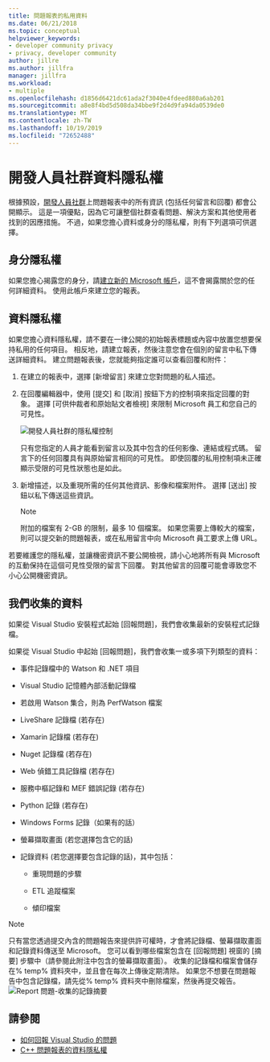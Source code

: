 ```yaml
---
title: 問題報表的私用資料
ms.date: 06/21/2018
ms.topic: conceptual
helpviewer_keywords:
- developer community privacy
- privacy, developer community
author: jillre
ms.author: jillfra
manager: jillfra
ms.workload:
- multiple
ms.openlocfilehash: d1856d6421dc61ada2f3040e4fdeed880a6ab201
ms.sourcegitcommit: a8e8f4bd5d508da34bbe9f2d4d9fa94da0539de0
ms.translationtype: MT
ms.contentlocale: zh-TW
ms.lasthandoff: 10/19/2019
ms.locfileid: "72652488"
---
```

# <a name="developer-community-data-privacy"></a>開發人員社群資料隱私權

根據預設，[開發人員社群](https://developercommunity.visualstudio.com/)上問題報表中的所有資訊 (包括任何留言和回覆) 都會公開顯示。 這是一項優點，因為它可讓整個社群查看問題、解決方案和其他使用者找到的因應措施。 不過，如果您擔心資料或身分的隱私權，則有下列選項可供選擇。

## <a name="identity-privacy"></a>身分隱私權

如果您擔心揭露您的身分，請[建立新的 Microsoft 帳戶](https://signup.live.com/)，這不會揭露關於您的任何詳細資料。 使用此帳戶來建立您的報表。

## <a name="data-privacy"></a>資料隱私權

如果您擔心資料隱私權，請不要在一律公開的初始報表標題或內容中放置您想要保持私用的任何項目。 相反地，請建立報表，然後注意您會在個別的留言中私下傳送詳細資料。 建立問題報表後，您就能夠指定誰可以查看回覆和附件：

1. 在建立的報表中，選擇 [新增留言] 來建立您對問題的私人描述。

2. 在回覆編輯器中，使用 [提交] 和 [取消] 按鈕下方的控制項來指定回覆的對象。 選擇 [可供仲裁者和原始貼文者檢視] 來限制 Microsoft 員工和您自己的可見性。

   ![開發人員社群的隱私權控制](media/developer-community-privacy-control.png)

   只有您指定的人員才能看到留言以及其中包含的任何影像、連結或程式碼。 留言下的任何回覆具有與原始留言相同的可見性。 即使回覆的私用控制項未正確顯示受限的可見性狀態也是如此。

3. 新增描述，以及重現所需的任何其他資訊、影像和檔案附件。 選擇 [送出] 按鈕以私下傳送這些資訊。

   > [!NOTE]
   > 附加的檔案有 2-GB 的限制，最多 10 個檔案。 如果您需要上傳較大的檔案，則可以提交新的問題報表，或在私用留言中向 Microsoft 員工要求上傳 URL。

若要維護您的隱私權，並讓機密資訊不要公開檢視，請小心地將所有與 Microsoft 的互動保持在這個可見性受限的留言下回覆。 對其他留言的回覆可能會導致您不小心公開機密資訊。

## <a name="data-we-collect"></a>我們收集的資料

如果從 Visual Studio 安裝程式起始 [回報問題]，我們會收集最新的安裝程式記錄檔。

如果從 Visual Studio 中起始 [回報問題]，我們會收集一或多項下列類型的資料：

- 事件記錄檔中的 Watson 和 .NET 項目

- Visual Studio 記憶體內部活動記錄檔

- 若啟用 Watson 集合，則為 PerfWatson 檔案

- LiveShare 記錄檔 (若存在)

- Xamarin 記錄檔 (若存在)

- Nuget 記錄檔 (若存在)

- Web 偵錯工具記錄檔 (若存在)

- 服務中樞記錄和 MEF 錯誤記錄 (若存在)

- Python 記錄 (若存在)

- Windows Forms 記錄（如果有的話）

- 螢幕擷取畫面 (若您選擇包含它的話)

- 記錄資料 (若您選擇要包含記錄的話)，其中包括：

  - 重現問題的步驟

  - ETL 追蹤檔案

  - 傾印檔案

> [!NOTE]
> 只有當您透過提交內含的問題報告來提供許可權時，才會將記錄檔、螢幕擷取畫面和記錄資料傳送至 Microsoft。 您可以看到哪些檔案包含在 [回報問題] 視窗的 [摘要] 步驟中（請參閱此附注中包含的螢幕擷取畫面）。 收集的記錄檔和檔案會儲存在% temp% 資料夾中，並且會在每次上傳後定期清除。 如果您不想要在問題報告中包含記錄檔，請先從% temp% 資料夾中刪除檔案，然後再提交報告。
  > ![Report 問題-收集的記錄摘要 ](media/report-a-problem-logs-collected.png)


## <a name="see-also"></a>請參閱

- [如何回報 Visual Studio 的問題](how-to-report-a-problem-with-visual-studio.md)
- [C++ 問題報表的資料隱私權](/cpp/how-to-report-a-problem-with-the-visual-cpp-toolset#reports-and-privacy)

